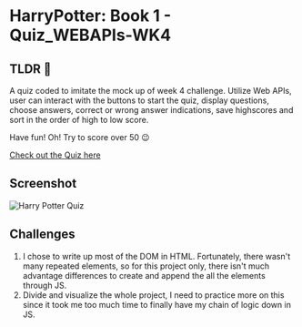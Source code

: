 # HarryPotter: Book 1 - Quiz_WEBAPIs-WK4

## TLDR 👀

A quiz coded to imitate the mock up of week 4 challenge. Utilize Web APIs, user can interact with the buttons to start the quiz, display questions, choose answers, correct or wrong answer indications, save highscores and sort in the order of high to low score.

Have fun! Oh! Try to score over 50 😉

[Check out the Quiz here](https://ryantrian.github.io/Code-Quiz_WEBAPIs-WK4/)

## Screenshot

![Harry Potter Quiz](https://user-images.githubusercontent.com/82792300/193190591-655cf0f8-044b-4648-85e7-2e448f3b0e62.png)

## Challenges

   1. I chose to write up most of the DOM in HTML. Fortunately, there wasn't many repeated elements, so for this project only, there isn't much advantage differences to create and append the all the elements through JS.
   2. Divide and visualize the whole project, I need to practice more on this since it took me too much time to finally have my chain of logic down in JS.